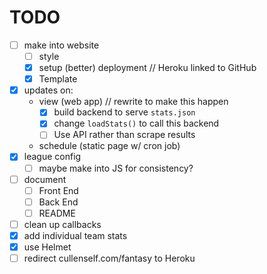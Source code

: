 # TODO
- [ ] make into website
    - [ ] style
    - [x] setup (better) deployment // Heroku linked to GitHub
    - [x] Template
- [x] updates on:
    - view (web app) // rewrite to make this happen
        - [x] build backend to serve `stats.json`
        - [x] change `loadStats()` to call this backend
        - [ ] Use API rather than scrape results
    - schedule (static page w/ cron job)
- [x] league config
    - [ ] maybe make into JS for consistency?
- [ ] document
    - [ ] Front End
    - [ ] Back End
    - [ ] README
- [ ] clean up callbacks
- [x] add individual team stats
- [x] use Helmet
- [ ] redirect cullenself.com/fantasy to Heroku
